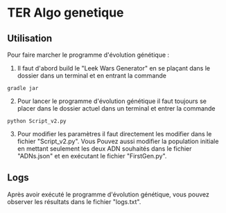 # TER Algo genetique

## Utilisation
Pour faire marcher le programme d'évolution génétique :

1) Il faut d'abord build le "Leek Wars Generator" en se plaçant dans le dossier dans un terminal et en entrant la commande 
```
gradle jar
```
2) Pour lancer le programme d'évolution génétique il faut toujours se placer dans le dossier actuel dans un terminal et entrer la commande 
```
python Script_v2.py
```
3) Pour modifier les paramètres il faut directement les modifier dans le fichier "Script_v2.py". 
Vous Pouvez aussi modifier la population initiale en mettant seulement les deux ADN souhaités dans le fichier "ADNs.json" et en exécutant le fichier "FirstGen.py".

## Logs
Après avoir exécuté le programme d'évolution génétique, vous pouvez observer les résultats dans le fichier "logs.txt".
